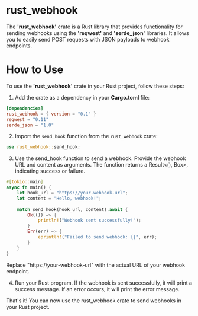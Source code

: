 ﻿# **rust_webhook**

The **'rust_webhook'** crate is a Rust library that provides functionality for sending webhooks using the **'reqwest'** and **'serde_json'** libraries. It allows you to easily send POST requests with JSON payloads to webhook endpoints.


# **How to Use**

To use the **'rust_webhook'** crate in your Rust project, follow these steps:

1. Add the crate as a dependency in your **Cargo.toml** file:

```toml
[dependencies]
rust_webhook = { version = "0.1" }
reqwest = "0.11"
serde_json = "1.0"
```
2. Import the `send_hook` function from the `rust_webhook` crate:

```rust
use rust_webhook::send_hook;
```
3. Use the send_hook function to send a webhook. Provide the webhook URL and content as arguments. The function returns a Result<(), Box<dyn StdError>>, indicating success or failure.

```rust
#[tokio::main]
async fn main() {
    let hook_url = "https://your-webhook-url";
    let content = "Hello, webhook!";
  
    match send_hook(hook_url, content).await {
        Ok(()) => {
            println!("Webhook sent successfully!");
        }
        Err(err) => {
            eprintln!("Failed to send webhook: {}", err);
        }
    }
}
```
Replace "https://your-webhook-url" with the actual URL of your webhook endpoint.

4. Run your Rust program. If the webhook is sent successfully, it will print a success message. If an error occurs, it will print the error message.

That's it! You can now use the rust_webhook crate to send webhooks in your Rust project.